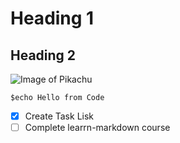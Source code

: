 # Heading 1
## Heading 2

![Image of Pikachu](https://assets.pokemon.com/assets/cms2/img/pokedex/full/025.png)

```
$echo Hello from Code
```
- [x] Create Task Lisk
- [ ] Complete learrn-markdown course
